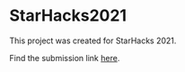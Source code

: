 # StarHacks2021

This project was created for StarHacks 2021.

Find the submission link <a href="https://devpost.com/software/crate">here</a>.
